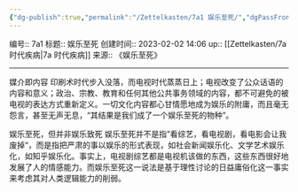 ```yaml
---
{"dg-publish":true,"permalink":"/Zettelkasten/7a1 娱乐至死/","dgPassFrontmatter":true}
---
```


编号:: 7a1
标题:: 娱乐至死
创建时间:: 2023-02-02 14:06
up:: [[Zettelkasten/7a 时代疾病\|7a 时代疾病]]
来源:: 《娱乐至死》

---
媒介即内容
印刷术时代步入没落，而电视时代蒸蒸日上；电视改变了公众话语的内容和意义；政治、宗教、教育和任何其他公共事务领域的内容，都不可避免的被电视的表达方式重新定义。一切文化内容都心甘情愿地成为娱乐的附庸，而且毫无怨言，甚至无声无息，“其结果是我们成了一个娱乐至死的物种”。

娱乐至死，但并非娱乐致死
娱乐至死并不是指”看综艺，看电视剧，看电影会让我废掉“，而是指把严肃的事以娱乐的形式表现，如社会新闻娱乐化、文学艺术娱乐化，如知乎娱乐化。事实上，电视剧综艺都是电视机该做的东西，这些东西很好地发展了人的情感能力。而娱乐至死这一说法是基于理性讨论的日益庸俗化这一事实来考虑其对人类逻辑能力的削弱。
